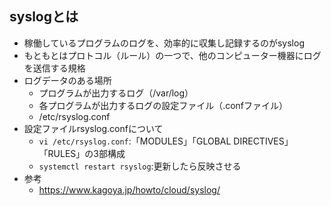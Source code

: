 ## syslogとは

- 稼働しているプログラムのログを、効率的に収集し記録するのがsyslog
- もともとはプロトコル（ルール）の一つで、他のコンピューター機器にログを送信する規格
- ログデータのある場所
  - プログラムが出力するログ（/var/log）
  - 各プログラムが出力するログの設定ファイル（.confファイル）
  - /etc/rsyslog.conf
- 設定ファイルrsyslog.confについて
  - `vi /etc/rsyslog.conf`:「MODULES」「GLOBAL DIRECTIVES」「RULES」の3部構成
  - `systemctl restart rsyslog`:更新したら反映させる
- 参考
  - https://www.kagoya.jp/howto/cloud/syslog/
